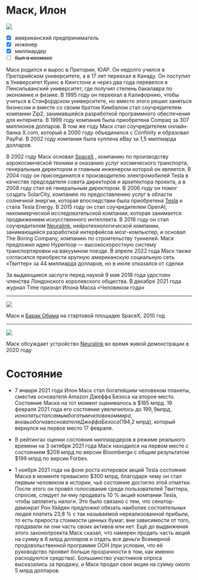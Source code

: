 # Маск, Илон 
![](https://upload.wikimedia.org/wikipedia/commons/thumb/3/34/Elon_Musk_Royal_Society_%28crop2%29.jpg/800px-Elon_Musk_Royal_Society_%28crop2%29.jpg)

 - [x] американский предприниматель
 - [x] инженер
 - [x] миллиардер
 - [ ] ~~был в космосе~~
  
Маск родился и вырос в Претории, ЮАР. Он недолго учился в Преторийском университете, а в 17 лет переехал в Канаду. Он поступил в Университет Куинс в Кингстоне и через два года перевелся в Пенсильванский университет, где получил степень бакалавра по экономике и физике. В 1995 году он переехал в Калифорнию, чтобы учиться в Стэнфордском университете, но вместо этого решил заняться бизнесом и вместе со своим братом Кимбалом стал соучредителем компании Zip2, занимавшейся разработкой программного обеспечения для интернета. В 1999 году компания была приобретена Compaq за 307 миллионов долларов. В том же году Маск стал соучредителем онлайн-банка X.com, который в 2000 году объединился с Confinity и образовал PayPal. В 2002 году компания была куплена eBay за 1,5 миллиарда долларов.

В 2002 году Маск основал [SpaceX](https://www.spacex.com/) , компанию по производству аэрокосмической техники и оказанию услуг космического транспорта, генеральным директором и главным инженером которой он является. В 2004 году он присоединился к производителю электромобилей Tesla в качестве председателя совета директоров и архитектора проекта, а в 2008 году стал её генеральным директором. В 2006 году он помог создать SolarCity, компанию по предоставлению услуг в области солнечной энергии, которая впоследствии была приобретена [Tesla](https://www.tesla.com/) и стала Tesla Energy. В 2015 году он стал соучредителем OpenAI, некоммерческой исследовательской компании, которая занимается продвижением искусственного интеллекта. В 2016 году он стал соучредителем [Neuralink](https://neuralink.com/), нейротехнологической компании, занимающейся разработкой интерфейсов мозг-компьютер, и основал The Boring Company, компанию по строительству туннелей. Маск предложил идею Hyperloop — высокоскоростную систему транспортировки на вакуумном поезде. В апреле 2022 года Маск также согласился приобрести крупную американскую социальную сеть «Твиттер» за 44 миллиарда долларов, но в июле отказался от сделки

За выдающиеся заслуги перед наукой 9 мая 2018 года удостоен членства Лондонского королевского общества. В декабре 2021 года журнал Time признал Илона Маска «Человеком года»

---


![](https://upload.wikimedia.org/wikipedia/commons/thumb/2/21/President_Barack_Obama_tours_SpaceX_launch_pad.jpg/800px-President_Barack_Obama_tours_SpaceX_launch_pad.jpg)

Маск и [Барак Обама](https://ru.wikipedia.org/wiki/Обама,_Барак) на стартовой площадке SpaceX, 2010 год

---



![](https://upload.wikimedia.org/wikipedia/commons/thumb/0/0c/Elon_Musk_and_the_Neuralink_Future.jpg/800px-Elon_Musk_and_the_Neuralink_Future.jpg)

Маск обсуждает устройство [Neuralink](https://neuralink.com/) во время живой демонстрации в 2020 году

# Состояние

* 7 января 2021 года Илон Маск стал богатейшим человеком планеты, сместив основателя Amazon Джеффа Безоса на второе место. Состояние Маска на тот момент оценивалось в $185 млрд. 19 февраля 2021 года его состояние увеличилось до $199,9 млрд, и он опять стал самым богатым человеком мира, вновь обогнав основателя Джеффа Безоса ($194,2 млрд), который вернулся на первое место 17 февраля.

* В рейтингах оценки состояния миллиардеров в режиме реального времени на 3 октября 2021 года Маск находился на первом месте с состоянием $209 млрд по версии Bloombergи с общим результатом $199 млрд по версии Forbes.

* 1 ноября 2021 года на фоне роста котировок акций Tesla состояние Маска в моменте превысило $300 млрд, благодаря чему он стал первым человеком в истории, чьё состояние достигло этой отметки. После этого он провёл голосование среди пользователей Твиттера, спросив, следует ли ему продавать 10 % акций компании Tesla, чтобы заплатить налоги. Это было связано с тем, что сенатор-демократ Рон Уайден предложил обязать наиболее состоятельных людей платить 23,8 % с так называемой нереализованной прибыли, то есть прироста стоимости ценных бумаг, вне зависимости от того, продавали ли они часть своих активов или нет. Ещё до выдвижения этого законопроекта Маск сказал, что намерен продать часть акций на сумму в 6 млрд долларов и отдать все деньги Всемирной продовольственной программе ООН (при условии, что её руководство проявит больше прозрачности в том, как именно расходуются средства). Большинство участников опроса высказались за продажу, и Маск продал свои акции на сумму около 5 млрд долларов.


